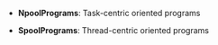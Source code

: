 - **NpoolPrograms**: Task-centric oriented programs

- **SpoolPrograms**: Thread-centric oriented programs
